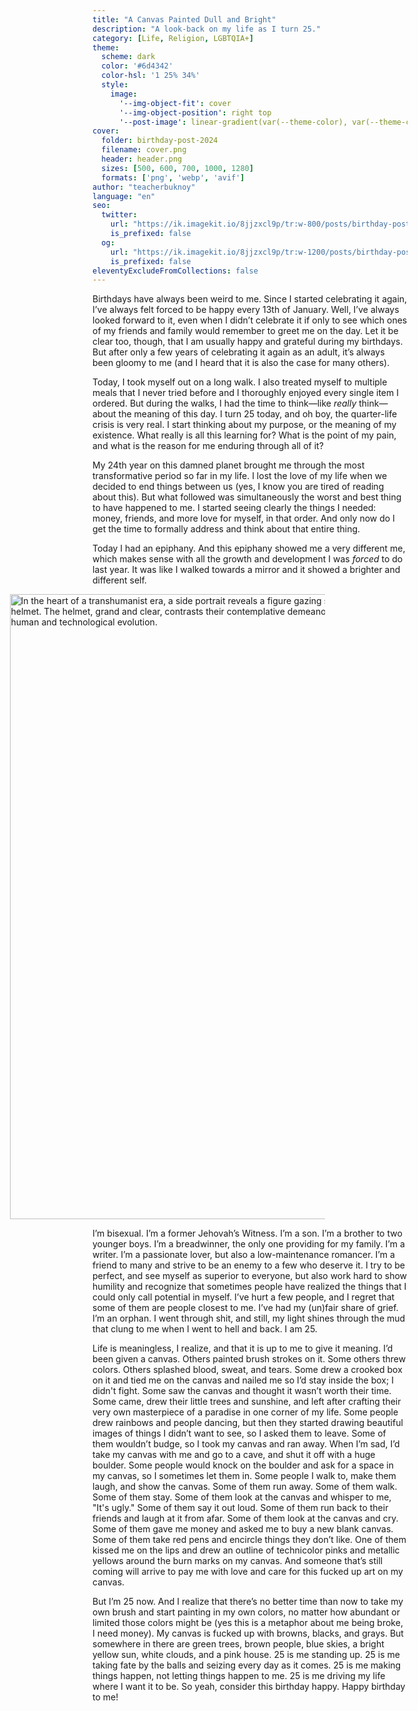 ```yaml
---
title: "A Canvas Painted Dull and Bright"
description: "A look-back on my life as I turn 25."
category: [Life, Religion, LGBTQIA+]
theme:
  scheme: dark
  color: '#6d4342'
  color-hsl: '1 25% 34%'
  style:
    image:
      '--img-object-fit': cover
      '--img-object-position': right top
      '--post-image': linear-gradient(var(--theme-color), var(--theme-color))
cover:
  folder: birthday-post-2024
  filename: cover.png
  header: header.png
  sizes: [500, 600, 700, 1000, 1280]
  formats: ['png', 'webp', 'avif']
author: "teacherbuknoy"
language: "en"
seo:
  twitter:
    url: "https://ik.imagekit.io/8jjzxcl9p/tr:w-800/posts/birthday-post-2024/twitter.png"
    is_prefixed: false
  og:
    url: "https://ik.imagekit.io/8jjzxcl9p/tr:w-1200/posts/birthday-post-2024/og.png"
    is_prefixed: false
eleventyExcludeFromCollections: false
---
```


Birthdays have always been weird to me. Since I started celebrating it again, I’ve always felt forced to be happy every 13th of January. Well, I’ve always looked forward to it, even when I didn’t celebrate it if only to see which ones of my friends and family would remember to greet me on the day. Let it be clear too, though, that I am usually happy and grateful during my birthdays. But after only a few years of celebrating it again as an adult, it’s always been gloomy to me (and I heard that it is also the case for many others). 

Today, I took myself out on a long walk. I also treated myself to multiple meals that I never tried before and I thoroughly enjoyed every single item I ordered. But during the walks, I had the time to think—like *really* think—about the meaning of this day.  I turn 25 today, and oh boy, the quarter-life crisis is very real. I start thinking about my purpose, or the meaning of my existence. What really is all this learning for? What is the point of my pain, and what is the reason for me enduring through all of it? 

My 24th year on this damned planet brought me through the most transformative period so far in my life. I lost the love of my life when we decided to end things between us (yes, I know you are tired of reading about this). But what followed was simultaneously the worst and best thing to have happened to me. I started seeing clearly the things I needed: money, friends, and more love for myself, in that order. And only now do I get the time to formally address and think about that entire thing.

Today I had an epiphany. And this epiphany showed me a very different me, which makes sense with all the growth and development I was *forced* to do last year. It was like I walked towards a mirror and it showed a brighter and different self.

<div>

<picture>
  <source srcset="
    https://ik.imagekit.io/8jjzxcl9p/tr:f-avif,w-500/posts/birthday-post-2024/astro.png   500w,
    https://ik.imagekit.io/8jjzxcl9p/tr:f-avif,w-600/posts/birthday-post-2024/astro.png   600w,
    https://ik.imagekit.io/8jjzxcl9p/tr:f-avif,w-700/posts/birthday-post-2024/astro.png   700w,
    https://ik.imagekit.io/8jjzxcl9p/tr:f-avif,w-1000/posts/birthday-post-2024/astro.png 1000w,
    https://ik.imagekit.io/8jjzxcl9p/tr:f-avif,w-1280/posts/birthday-post-2024/astro.png 1280w"
  type="image/avif"
  sizes="
    (max-width: 500px) 500px, 
    (max-width: 600px) 600px, 
    (max-width: 700px) 700px, 
    (max-width: 1000px) 1000px, 
    (max-width: 1280px) 1280px"
    width="1000" height="1000">
  <source srcset="
    https://ik.imagekit.io/8jjzxcl9p/tr:f-webp,w-500/posts/birthday-post-2024/astro.png   500w,
    https://ik.imagekit.io/8jjzxcl9p/tr:f-webp,w-600/posts/birthday-post-2024/astro.png   600w,
    https://ik.imagekit.io/8jjzxcl9p/tr:f-webp,w-700/posts/birthday-post-2024/astro.png   700w,
    https://ik.imagekit.io/8jjzxcl9p/tr:f-webp,w-1000/posts/birthday-post-2024/astro.png 1000w,
    https://ik.imagekit.io/8jjzxcl9p/tr:f-webp,w-1280/posts/birthday-post-2024/astro.png 1280w"
  type="image/webp"
  sizes="
    (max-width: 500px) 500px, 
    (max-width: 600px) 600px, 
    (max-width: 700px) 700px, 
    (max-width: 1000px) 1000px, 
    (max-width: 1280px) 1280px"
    width="1000" height="1000">
  <img src="https://ik.imagekit.io/8jjzxcl9p/tr:w-1000/posts/birthday-post-2024/astro.png" alt="In the heart of a transhumanist era, a side portrait reveals a figure gazing sideways, their somber expression encased in a vast crystal astronaut helmet. The helmet, grand and clear, contrasts their contemplative demeanor, suggesting a journey not just through space, but through the depths of human and technological evolution."
    class="floated-image"
    style="--shape-outside: url(https://ik.imagekit.io/8jjzxcl9p/tr:f-avif,w-180/posts/birthday-post-2024/astro.png);
	--float: left; margin-inline-start: max(-15ch, -20vw);"
  >
</picture>

I’m bisexual. I’m a former Jehovah’s Witness. I’m a son. I’m a brother to two younger boys. I’m a breadwinner, the only one providing for my family. I’m a writer. I’m a passionate lover, but also a low-maintenance romancer. I’m a friend to many and strive to be an enemy to a few who deserve it. I try to be perfect, and see myself as superior to everyone, but also work hard to show humility and recognize that sometimes people have realized the things that I could only call potential in myself. I’ve hurt a few people, and I regret that some of them are people closest to me. I’ve had my (un)fair share of grief. I’m an orphan. I went through shit, and still, my light shines through the mud that clung to me when I went to hell and back. I am 25.

 Life is meaningless, I realize, and that it is up to me to give it meaning. I’d been given a canvas. Others painted brush strokes on it. Some others threw colors. Others splashed blood, sweat, and tears. Some drew a crooked box on it and tied me on the canvas and nailed me so I’d stay inside the box; I didn't fight. Some saw the canvas and thought it wasn’t worth their time. Some came, drew their little trees and sunshine, and left after crafting their very own masterpiece of a paradise in one corner of my life. Some people drew rainbows and people dancing, but then they started drawing beautiful images of things I didn’t want to see, so I asked them to leave. Some of them wouldn’t budge, so I took my canvas and ran away. When I’m sad, I’d take my canvas with me and go to a cave, and shut it off with a huge boulder. Some people would knock on the boulder and ask for a space in my canvas, so I sometimes let them in. Some people I walk to, make them laugh, and show the canvas. Some of them run away. Some of them walk. Some of them stay. Some of them look at the canvas and whisper to me, "It's ugly." Some of them say it out loud. Some of them run back to their friends and laugh at it from afar. Some of them look at the canvas and cry. Some of them gave me money and asked me to buy a new blank canvas. Some of them take red pens and encircle things they don’t like. One of them kissed me on the lips and drew an outline of technicolor pinks and metallic yellows around the burn marks on my canvas. And someone that’s still coming will arrive to pay me with love and care for this fucked up art on my canvas.

</div>

But I’m 25 now. And I realize that there’s no better time than now to take my own brush and start painting in my own colors, no matter how abundant or limited those colors might be (yes this is a metaphor about me being broke, I need money). My canvas is fucked up with browns, blacks, and grays. But somewhere in there are green trees, brown people, blue skies, a bright yellow sun, white clouds, and a pink house. 25 is me standing up. 25 is me taking fate by the balls and seizing every day as it comes. 25 is me making things happen, not letting things happen to me. 25 is me driving my life where I want it to be. So yeah, consider this birthday happy. Happy birthday to me!